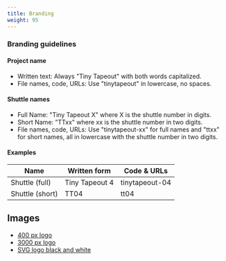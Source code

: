 ```yaml
---
title: Branding
weight: 95
---
```


### Branding guidelines

#### Project name

- Written text: Always "Tiny Tapeout" with both words capitalized.
- File names, code, URLs: Use "tinytapeout" in lowercase, no spaces.

#### Shuttle names

- Full Name: "Tiny Tapeout X" where X is the shuttle number in digits.
- Short Name: "TTxx" where xx is the shuttle number in two digits.
- File names, code, URLs: Use "tinytapeout-xx" for full names and "ttxx" for short names, all in lowercase with the shuttle number in two digits.

#### Examples

| Name            | Written form   | Code & URLs    |
| --------------- | -------------- | -------------- |
| Shuttle (full)  | Tiny Tapeout 4 | tinytapeout-04 |
| Shuttle (short) | TT04           | tt04           |

## Images

* [400 px logo](/ttlogo_400.png)
* [3000 px logo](/ttlogo_3000.png)
* [SVG logo black and white](/ttlogo.svg)
